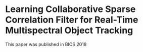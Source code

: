 # Learning Collaborative Sparse Correlation Filter for Real-Time Multispectral Object Tracking
This paper was published in BICS 2018
